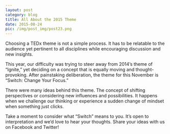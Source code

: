 ```yaml
---
layout: post
category: blog
title: All About the 2015 Theme
date: 2015-08-24
pic: /img/post_img/post23.png
---
```


Choosing a TEDx theme is not a simple process. It has to be relatable to the audience yet pertinent to all disciplines while encouraging discussion and new insights.

This year, our difficulty was trying to steer away from 2014’s theme of “Ignite,” yet deciding on a concept that is equally moving and thought-provoking. After painstaking deliberation, the theme for this November is “Switch: Change Your Focus.”

There were many ideas behind this theme. The concept of shifting perspectives or considering new influences and possibilities. It happens when we challenge our thinking or experience a sudden change of mindset when something just clicks.

Take a moment to consider what “Switch” means to you. It’s open to interpretation and we’d love to hear your thoughts. Share your ideas with us on Facebook and Twitter!
